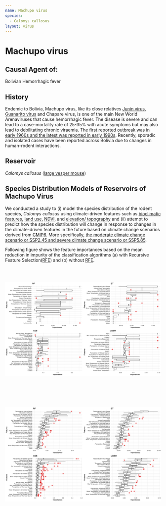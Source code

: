 ```yaml
---
name: Machupo virus
species:
  - Calomys callosus
layout: virus
---
```


# Machupo virus

## Causal Agent of:
Bolivian Hemorrhagic fever

## History
Endemic to Bolivia, Machupo virus, like its close relatives [Junin virus](resources?item=junin_virus), [Guanarito virus](resources?item=guanarito_virus) and Chapare virus, is one of the main New World Arenaviruses that cause hemorrhagic fever. The disease is severe and can lead to a case-mortality rate of 25-35% with acute symptoms but may also lead to debilitating chronic viraemia. The [first reported outbreak was in early 1960s and the latest was reported in early 1990s](https://doi.org/10.1016/j.vetmic.2009.08.027). Recently, sporadic and isolated cases have been reported across Bolivia due to changes in human-rodent interactions.

## Reservoir
_Calomys callosus_ ([large vesper mouse](resources?item=calomys_callosus))

## Species Distribution Models of Reservoirs of Machupo Virus
We conducted a study to (i) model the species distribution of the rodent species, _Calomys callosus_ using climate-driven features such as [bioclimatic features](https://www.worldclim.org/data/bioclim.html), [land use](https://lcluc.umd.edu/), [NDVI](https://modis.gsfc.nasa.gov/data/dataprod/mod13.php), and [elevation/ topography](https://portal.opentopography.org/datasetMetadata?otCollectionID=OT.032021.4326.2) and (ii) attempt to predict how the species distribution will change in response to changes in the climate-driven features in the future based on climate change scenarios derived from [CMIP6](https://www.carbonbrief.org/cmip6-the-next-generation-of-climate-models-explained/#:~:text=model%20sensitivity%20values.-,Future%20warming%20in%20CMIP6,-The%20limited%20number). More specifically, [the moderate climate change scenario or SSP2.45 and severe climate change scenario or SSP5.85](https://www.carbonbrief.org/explainer-the-high-emissions-rcp8-5-global-warming-scenario/#:~:text=The%20new%20SSP%20scenarios).

Following figure shows the feature importances based on the mean reduction in impurity of the classification algorithms (a) with Recursive Feature Selection([RFE](https://scikit-learn.org/dev/modules/generated/sklearn.feature_selection.RFE.html)) and (b) without [RFE](https://scikit-learn.org/dev/modules/generated/sklearn.feature_selection.RFE.html).

<br><br>

![Fig a. Feature importances for four classification algorithms respectively with RFE](images/RFE_machupo.png)

<br><br><br><br>

![Fig b. Feature importances for four classification algorithms respectively without RFE](images/noRFE_machupo.png)

<br><br>
